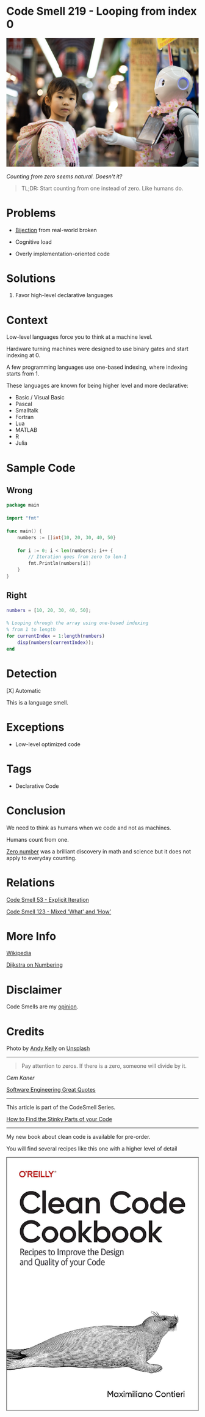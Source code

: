 # Code Smell 219 - Looping from index 0
            
![Code Smell 219 - Looping from index 0](Code%20Smell%20219%20-%20Looping%20from%20index%200.jpg)

*Counting from zero seems natural. Doesn't it?*

> TL;DR: Start counting from one instead of zero. Like humans do.

# Problems

- [Bijection](https://github.com/mcsee/Software-Design-Articles/tree/main/Articles/Theory/The%20One%20and%20Only%20Software%20Design%20Principle/readme.md) from real-world broken

- Cognitive load

- Overly implementation-oriented code

# Solutions

1. Favor high-level declarative languages

# Context

Low-level languages force you to think at a machine level.

Hardware turning machines were designed to use binary gates and start indexing at 0.

A few programming languages use one-based indexing, where indexing starts from 1. 

These languages are known for being higher level and more declarative:

- Basic / Visual Basic
- Pascal
- Smalltalk
- Fortran
- Lua
- MATLAB
- R
- Julia 

# Sample Code

## Wrong

<!-- [Gist Url](https://gist.github.com/mcsee/79140cca1b6b1d1459ae73801ef26845) -->

```go
package main

import "fmt"

func main() {    
    numbers := []int{10, 20, 30, 40, 50}
    
    for i := 0; i < len(numbers); i++ {
        // Iteration goes from zero to len-1
        fmt.Println(numbers[i])
    }
}
```

## Right

<!-- [Gist Url](https://gist.github.com/mcsee/3ccf0ebb605c95b96a185999290bd52f) -->

```matlab
numbers = [10, 20, 30, 40, 50];

% Looping through the array using one-based indexing
% from 1 to length
for currentIndex = 1:length(numbers)
    disp(numbers(currentIndex));
end
```

# Detection

[X] Automatic 

This is a language smell. 

# Exceptions

- Low-level optimized code

# Tags

- Declarative Code

# Conclusion

We need to think as humans when we code and not as machines.

Humans count from one.

[Zero number](https://en.wikipedia.org/wiki/0) was a brilliant discovery in math and science but it does not apply to everyday counting.

# Relations

[Code Smell 53 - Explicit Iteration](https://github.com/mcsee/Software-Design-Articles/tree/main/Articles/Code%20Smells/Code%20Smell%2053%20-%20Explicit%20Iteration/readme.md)

[Code Smell 123 - Mixed 'What' and 'How'](https://github.com/mcsee/Software-Design-Articles/tree/main/Articles/Code%20Smells/Code%20Smell%20123%20-%20Mixed%20'What'%20and%20'How'/readme.md)

# More Info

[Wikipedia](https://en.wikipedia.org/wiki/Zero-based_numbering)

[Dijkstra on Numbering](https://www.cs.utexas.edu/users/EWD/transcriptions/EWD08xx/EWD831.html)

# Disclaimer

Code Smells are my [opinion](https://github.com/mcsee/Software-Design-Articles/tree/main/Articles/Blogging/I%20Wrote%20More%20than%2090%20Articles%20on%202021%20Here%20is%20What%20I%20Learned/readme.md).

# Credits

Photo by [Andy Kelly](https://unsplash.com/@askkell) on [Unsplash](https://unsplash.com/photos/0E_vhMVqL9g)  
  
* * *

> Pay attention to zeros. If there is a zero, someone will divide by it.

_Cem Kaner_ 
 
[Software Engineering Great Quotes](https://github.com/mcsee/Software-Design-Articles/tree/main/Articles/Quotes/Software%20Engineering%20Great%20Quotes/readme.md)

* * *

This article is part of the CodeSmell Series.

[How to Find the Stinky Parts of your Code](https://github.com/mcsee/Software-Design-Articles/tree/main/Articles/Code%20Smells/How%20to%20Find%20the%20Stinky%20parts%20of%20your%20Code/readme.md)

* * *

My new book about clean code is available for pre-order.

You will find several recipes like this one with a higher level of detail

[![Book](Book.jpg)](https://amzn.to/44s1XdO)